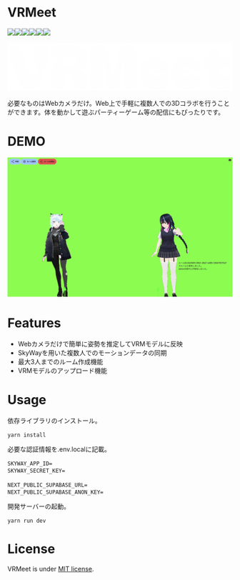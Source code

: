 # VRMeet

<img src="https://img.shields.io/badge/-TypeScript-000000.svg?style=for-the-badge&logo=typescript&logoColor=61DAFB"><img src="https://img.shields.io/badge/-Nextjs-000000.svg?style=for-the-badge&logo=next.js&logoColor=61DAFB"><img src="https://img.shields.io/badge/-tailwindcss-000000.svg?style=for-the-badge&logo=tailwindcss&logoColor=61DAFB"><img src="https://img.shields.io/badge/-Supabase-000000.svg?style=for-the-badge&logo=supabase&logoColor=61DAFB"><img src="https://img.shields.io/badge/-three.js-000000.svg?style=for-the-badge&logo=threedotjs&logoColor=61DAFB"><img src="https://img.shields.io/badge/-webrtc-000000.svg?style=for-the-badge&logo=webrtc&logoColor=61DAFB">

<img src="./public/images/logo.png">

必要なものはWebカメラだけ。Web上で手軽に複数人での3Dコラボを行うことができます。体を動かして遊ぶパーティーゲーム等の配信にもぴったりです。
# DEMO
<img src="./public/images/top.png">

# Features
- Webカメラだけで簡単に姿勢を推定してVRMモデルに反映
- SkyWayを用いた複数人でのモーションデータの同期
- 最大3人までのルーム作成機能
- VRMモデルのアップロード機能

# Usage

依存ライブラリのインストール。
```
yarn install
```

必要な認証情報を.env.localに記載。
```
SKYWAY_APP_ID=
SKYWAY_SECRET_KEY=

NEXT_PUBLIC_SUPABASE_URL=
NEXT_PUBLIC_SUPABASE_ANON_KEY=
```

開発サーバーの起動。
```
yarn run dev
```

# License 
VRMeet is under [MIT license]().